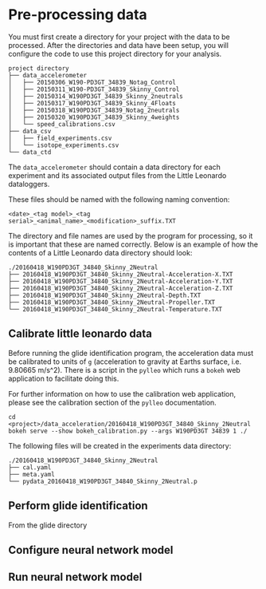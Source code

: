 # Pre-processing data

You must first create a directory for your project with the data to be
processed. After the directories and data have been setup, you will configure
the code to use this project directory for your analysis.

```
project directory
├── data_accelerometer
│   ├── 20150306_W190-PD3GT_34839_Notag_Control
│   ├── 20150311_W190-PD3GT_34839_Skinny_Control
│   ├── 20150314_W190PD3GT_34839_Skinny_2neutrals
│   ├── 20150317_W190PD3GT_34839_Skinny_4Floats
│   ├── 20150318_W190PD3GT_34839_Notag_2neutrals
│   ├── 20150320_W190PD3GT_34839_Skinny_4weights
│   └── speed_calibrations.csv
├── data_csv
│   ├── field_experiments.csv
│   └── isotope_experiments.csv
└── data_ctd
```

The `data_accelerometer` should contain a data directory for each experiment
and its associated output files from the Little Leonardo dataloggers. 

These files should be named with the following naming convention:
```
<date>_<tag model>_<tag serial>_<animal_name>_<modification>_suffix.TXT
```

The directory and file names are used by the program for processing, so it is
important that these are named correctly. Below is an example of how the
contents of a Little Leonardo data directory should look:
```
./20160418_W190PD3GT_34840_Skinny_2Neutral
├── 20160418_W190PD3GT_34840_Skinny_2Neutral-Acceleration-X.TXT
├── 20160418_W190PD3GT_34840_Skinny_2Neutral-Acceleration-Y.TXT
├── 20160418_W190PD3GT_34840_Skinny_2Neutral-Acceleration-Z.TXT
├── 20160418_W190PD3GT_34840_Skinny_2Neutral-Depth.TXT
├── 20160418_W190PD3GT_34840_Skinny_2Neutral-Propeller.TXT
└── 20160418_W190PD3GT_34840_Skinny_2Neutral-Temperature.TXT
```

## Calibrate little leonardo data

Before running the glide identification program, the acceleration data must be calibrated to units of `g` (acceleration to gravity at Earths surface, i.e. 9.80665 m/s^2). There is a script in the `pylleo` which runs a `bokeh` web application to facilitate doing this.

For further information on how to use the calibration web application, please
see the calibration section of the `pylleo` documentation.

```
cd <project>/data_acceleration/20160418_W190PD3GT_34840_Skinny_2Neutral
bokeh serve --show bokeh_calibration.py --args W190PD3GT 34839 1 ./
```

The following files will be created in the experiments data directory:
```
./20160418_W190PD3GT_34840_Skinny_2Neutral
├── cal.yaml
├── meta.yaml
└── pydata_20160418_W190PD3GT_34840_Skinny_2Neutral.p
```

## Perform glide identification

From the glide directory

## Configure neural network model

## Run neural network model
